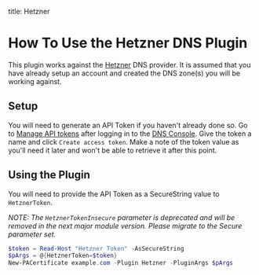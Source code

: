 title: Hetzner

# How To Use the Hetzner DNS Plugin

This plugin works against the [Hetzner](https://www.hetzner.de/) DNS provider. It is assumed that you have already setup an account and created the DNS zone(s) you will be working against.

## Setup

You will need to generate an API Token if you haven't already done so. Go to [Manage API tokens](https://dns.hetzner.com/settings/api-token) after logging in to the [DNS Console](https://dns.hetzner.comn). Give the token a name and click `Create access token`. Make a note of the token value as you'll need it later and won't be able to retrieve it after this point.

## Using the Plugin

You will need to provide the API Token as a SecureString value to `HetznerToken`.

*NOTE: The `HetznerTokenInsecure` parameter is deprecated and will be removed in the next major module version. Please migrate to the Secure parameter set.*

```powershell
$token = Read-Host "Hetzner Token" -AsSecureString
$pArgs = @{HetznerToken=$token}
New-PACertificate example.com -Plugin Hetzner -PluginArgs $pArgs
```
